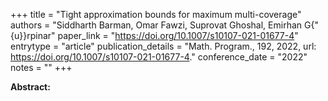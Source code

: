 +++
title = "Tight approximation bounds for maximum multi-coverage"
authors = "Siddharth Barman, Omar Fawzi, Suprovat Ghoshal, Emirhan G{\"{u}}rpinar"
paper_link = "https://doi.org/10.1007/s10107-021-01677-4"
entrytype = "article"
publication_details = "Math. Program., 192, 2022, url: <a href='https://doi.org/10.1007/s10107-021-01677-4' target='_blank'>https://doi.org/10.1007/s10107-021-01677-4</a>."
conference_date = "2022"
notes = ""
+++

<b>Abstract:</b>
